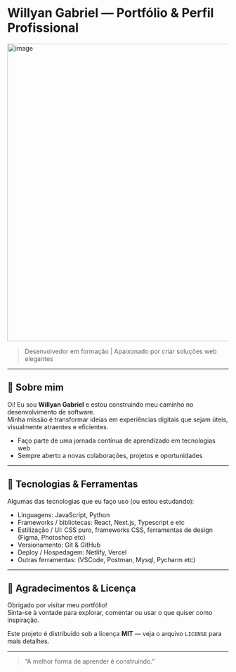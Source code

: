 # Willyan Gabriel — Portfólio & Perfil Profissional
<img width="1365" height="677" alt="image" src="https://github.com/user-attachments/assets/5d1c3823-138d-40f4-9136-5caf1e646584" />



> Desenvolvedor em formação | Apaixonado por criar soluções web elegantes

---

## 🔸 Sobre mim

Oi! Eu sou **Willyan Gabriel** e estou construindo meu caminho no desenvolvimento de software.  
Minha missão é transformar ideias em experiências digitais que sejam úteis, visualmente atraentes e eficientes.

- Faço parte de uma jornada contínua de aprendizado em tecnologias web  
- Sempre aberto a novas colaborações, projetos e oportunidades  

---

## 🧰 Tecnologias & Ferramentas

Algumas das tecnologias que eu faço uso (ou estou estudando):

- Linguagens: JavaScript, Python  
- Frameworks / bibliotecas: React, Next.js, Typescript e etc 
- Estilização / UI: CSS puro, frameworks CSS, ferramentas de design (Figma, Photoshop etc)  
- Versionamento: Git & GitHub  
- Deploy / Hospedagem: Netlify, Vercel
- Outras ferramentas: (VSCode, Postman, Mysql, Pycharm etc)

---

## 📝 Agradecimentos & Licença

Obrigado por visitar meu portfólio!  
Sinta-se à vontade para explorar, comentar ou usar o que quiser como inspiração.

Este projeto é distribuído sob a licença **MIT** — veja o arquivo `LICENSE` para mais detalhes.

---

> “A melhor forma de aprender é construindo.”  

